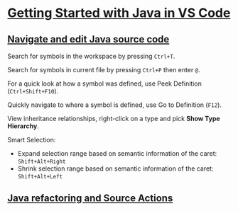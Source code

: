 # [Getting Started with Java in VS Code](https://code.visualstudio.com/docs/java/java-tutorial)

## [Navigate and edit Java source code](https://code.visualstudio.com/docs/java/java-editing)

Search for symbols in the workspace by pressing `Ctrl+T`.

Search for symbols in current file by pressing `Ctrl+P` then enter `@`.

For a quick look at how a symbol was defined, use Peek Definition (`Ctrl+Shift+F10`).

Quickly navigate to where a symbol is defined, use Go to Definition (`F12`).

View inheritance relationships, right-click on a type and pick **Show Type Hierarchy**.

Smart Selection:

- Expand selection range based on semantic information of the caret: `Shift+Alt+Right`
- Shrink selection range based on semantic information of the caret: `Shift+Alt+Left`

## [Java refactoring and Source Actions](https://code.visualstudio.com/docs/java/java-refactoring)